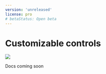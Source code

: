 ```yaml
---
version: 'unreleased'
license: pro
# betaStatus: Open beta
---
```


# Customizable controls

![](/assets/img/resources/customizable-controls/index.jpg)

Docs coming soon

<!-- One of the things that we -->
